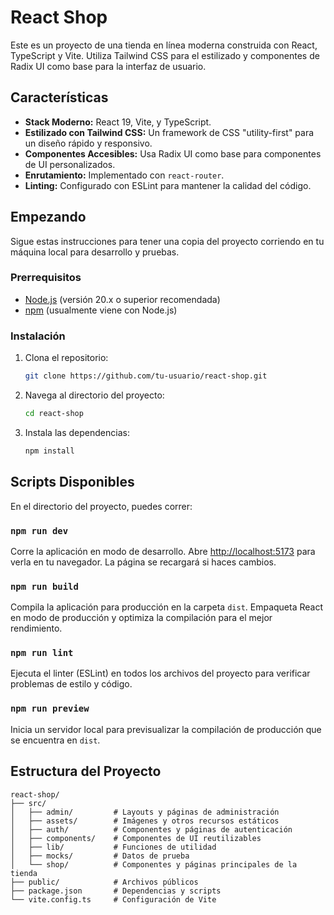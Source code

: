 # React Shop

Este es un proyecto de una tienda en línea moderna construida con React, TypeScript y Vite. Utiliza Tailwind CSS para el estilizado y componentes de Radix UI como base para la interfaz de usuario.

## Características

- **Stack Moderno:** React 19, Vite, y TypeScript.
- **Estilizado con Tailwind CSS:** Un framework de CSS "utility-first" para un diseño rápido y responsivo.
- **Componentes Accesibles:** Usa Radix UI como base para componentes de UI personalizados.
- **Enrutamiento:** Implementado con `react-router`.
- **Linting:** Configurado con ESLint para mantener la calidad del código.

## Empezando

Sigue estas instrucciones para tener una copia del proyecto corriendo en tu máquina local para desarrollo y pruebas.

### Prerrequisitos

- [Node.js](https://nodejs.org/) (versión 20.x o superior recomendada)
- [npm](https://www.npmjs.com/) (usualmente viene con Node.js)

### Instalación

1.  Clona el repositorio:
    ```sh
    git clone https://github.com/tu-usuario/react-shop.git
    ```
2.  Navega al directorio del proyecto:
    ```sh
    cd react-shop
    ```
3.  Instala las dependencias:
    ```sh
    npm install
    ```

## Scripts Disponibles

En el directorio del proyecto, puedes correr:

### `npm run dev`

Corre la aplicación en modo de desarrollo.
Abre [http://localhost:5173](http://localhost:5173) para verla en tu navegador. La página se recargará si haces cambios.

### `npm run build`

Compila la aplicación para producción en la carpeta `dist`.
Empaqueta React en modo de producción y optimiza la compilación para el mejor rendimiento.

### `npm run lint`

Ejecuta el linter (ESLint) en todos los archivos del proyecto para verificar problemas de estilo y código.

### `npm run preview`

Inicia un servidor local para previsualizar la compilación de producción que se encuentra en `dist`.

## Estructura del Proyecto

```
react-shop/
├── src/
│   ├── admin/         # Layouts y páginas de administración
│   ├── assets/        # Imágenes y otros recursos estáticos
│   ├── auth/          # Componentes y páginas de autenticación
│   ├── components/    # Componentes de UI reutilizables
│   ├── lib/           # Funciones de utilidad
│   ├── mocks/         # Datos de prueba
│   └── shop/          # Componentes y páginas principales de la tienda
├── public/            # Archivos públicos
├── package.json       # Dependencias y scripts
└── vite.config.ts     # Configuración de Vite
```